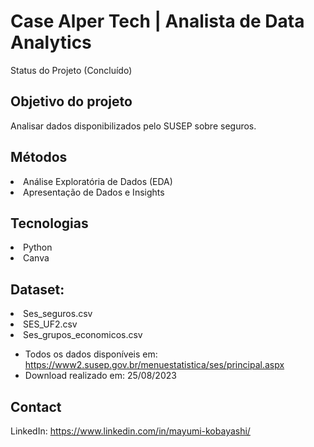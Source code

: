 # Case Alper Tech | Analista de Data Analytics
Status do Projeto (Concluído)

## Objetivo do projeto
Analisar dados disponibilizados pelo SUSEP sobre seguros. 

## Métodos
<li> Análise Exploratória de Dados (EDA) </li>
<li> Apresentação de Dados e Insights  </li>

  ## Tecnologias
<li> Python  </li>
<li> Canva  </li>

## Dataset:
<li> Ses_seguros.csv</li>
<li> SES_UF2.csv </li>
<li> Ses_grupos_economicos.csv</li>

- Todos os dados disponíveis em: https://www2.susep.gov.br/menuestatistica/ses/principal.aspx
- Download realizado em: 25/08/2023

## Contact
LinkedIn: https://www.linkedin.com/in/mayumi-kobayashi/
